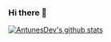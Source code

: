### Hi there 👋

<!--
**AntunesDev/AntunesDev** is a ✨ _special_ ✨ repository because its `README.md` (this file) appears on your GitHub profile.

Here are some ideas to get you started:

- 🔭 I’m currently working on ...
- 🌱 I’m currently learning ...
- 👯 I’m looking to collaborate on ...
- 🤔 I’m looking for help with ...
- 💬 Ask me about ...
- 📫 How to reach me: ...
- 😄 Pronouns: ...
- ⚡ Fun fact: ...
-->

[![AntunesDev's github stats](https://github-readme-stats.vercel.app/api?username=antunesdev&count_private=true&show_icons=true&theme=onedark)](https://github.com/anuraghazra/github-readme-stats)
